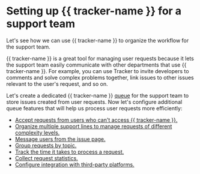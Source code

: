 # Setting up {{ tracker-name }} for a support team

Let's see how we can use {{ tracker-name }} to organize the workflow for the support team.

{{ tracker-name }} is a great tool for managing user requests because it lets the support team easily communicate with other departments that use {{ tracker-name }}. For example, you can use Tracker to invite developers to comments and solve complex problems together, link issues to other issues relevant to the user's request, and so on.

Let's create a dedicated {{ tracker-name }} [queue](queue-intro.md) for the support team to store issues created from user requests. Now let's configure additional queue features that will help us process user requests more efficiently:

- [Accept requests from users who can't access {{ tracker-name }}.](support-process-mail-forms.md)
- [Organize multiple support lines to manage requests of different complexity levels.](support-process-lines.md)
- [Message users from the issue page.](support-process-send-mail.md)
- [Group requests by topic.](support-process-group.md)
- [Track the time it takes to process a request.](support-process-sla.md)
- [Collect request statistics.](support-process-dashboards.md)
- [Configure integration with third-party platforms.](support-process-integration.md)